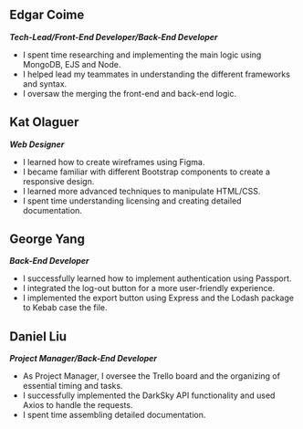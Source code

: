 ## Edgar Coime
**_Tech-Lead/Front-End Developer/Back-End Developer_**

* I spent time researching and implementing the main logic using MongoDB, EJS and Node.
* I helped lead my teammates in understanding the different frameworks and syntax.
* I oversaw the merging the front-end and back-end logic.

## Kat Olaguer
**_Web Designer_** 

* I learned how to create wireframes using Figma.
* I became familiar with different Bootstrap components to create a responsive design.
* I learned more advanced techniques to manipulate HTML/CSS.
* I spent time understanding licensing and creating detailed documentation.


## George Yang
**_Back-End Developer_**

* I successfully learned how to implement authentication using Passport.
* I integrated the log-out button for a more user-friendly experience.
* I implemented the export button using Express and the Lodash package to Kebab case the file.

## Daniel Liu
**_Project Manager/Back-End Developer_**

* As Project Manager, I oversee the Trello board and the organizing of essential timing and tasks.
* I successfully implemented the DarkSky API functionality and used Axios to handle the requests.
* I spent time assembling detailed documentation.
